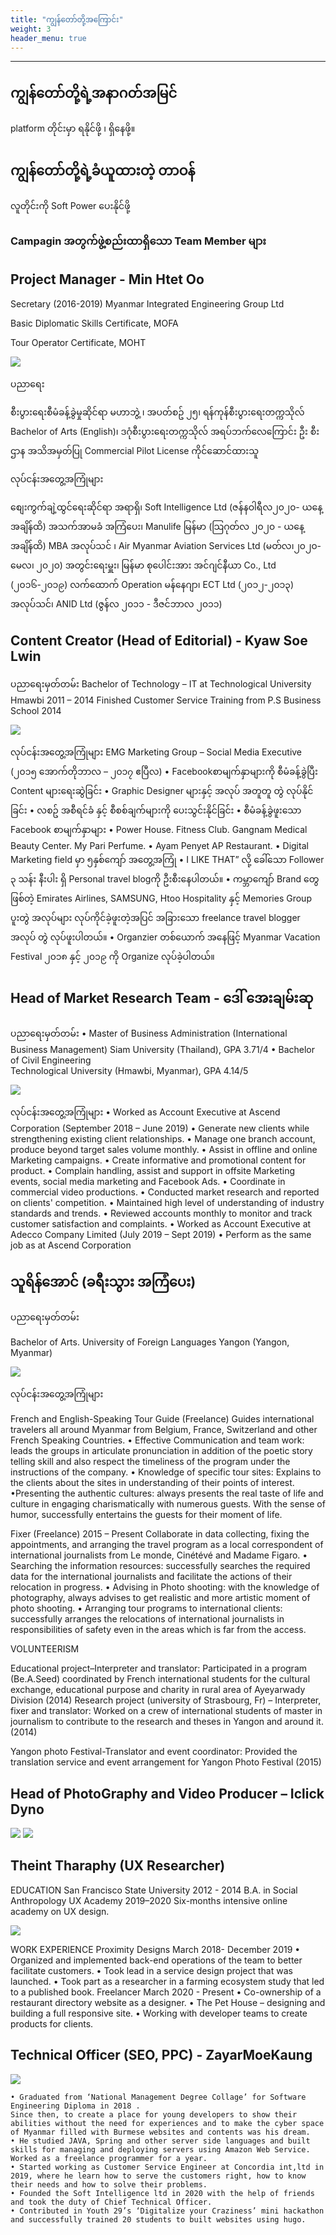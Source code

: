 ```yaml
---
title: "ကျွန်တော်တို့အကြောင်း"
weight: 3
header_menu: true
---
```


---
## ကျွန်တော်တို့ရဲ့အနာဂတ်အမြင်
 platform တိုင်းမှာ ရနိုင်ဖို့ ၊ ရှိနေဖို့။

## ကျွန်တော်တို့ရဲ့ခံယူထားတဲ့ တာဝန်
လူတိုင်းကို Soft Power ပေးနိုင်ဖို့

### Campagin အတွက်ဖွဲ့စည်းထာရှိသော Team Member များ

## Project Manager - Min Htet Oo 

Secretary (2016-2019) Myanmar Integrated Engineering Group Ltd

Basic Diplomatic Skills Certificate, MOFA

Tour Operator Certificate, MOHT 

![](../images/01.png)

ပညာရေး

စီးပွားရေးစီမံခန့်ခွဲမှုဆိုင်ရာ မဟာဘွဲ့ ၊ အပတ်စဥ် ၂၅၊  ရန်ကုန်စီးပွားရေးတက္ကသိုလ်
Bachelor of Arts (English)၊ ဒဂုံစီးပွားရေးတက္ကသိုလ်
အရပ်ဘက်လေကြောင်း ဦး စီးဌာန အသိအမှတ်ပြု Commercial Pilot License ကိုင်ဆောင်ထားသူ

လုပ်ငန်းအတွေ့အကြုံများ 

စျေးကွက်ချဲ့ထွင်ရေးဆိုင်ရာ အရာရှိ၊ Soft Intelligence Ltd (ဇန်နဝါရီလ၂၀၂၀- ယနေ့အချိန်ထိ)
အသက်အာမခံ အကြံပေး၊ Manulife မြန်မာ (သြဂုတ်လ ၂၀၂၀ - ယနေ့အချိန်ထိ)
MBA အလုပ်သင် ၊ Air Myanmar Aviation Services Ltd (မတ်လ၊၂၀၂၀- မေလ၊ ၂၀၂၀)
အတွင်းရေးမှူး၊ မြန်မာ စုပေါင်းအား အင်ဂျင်နီယာ Co., Ltd (၂၀၁၆-၂၀၁၉)
လက်ထောက် Operation မန်နေဂျာ၊ ECT Ltd (၂၀၁၂-၂၀၁၃)
အလုပ်သင်၊ ANID Ltd (ဇွန်လ ၂၀၁၁ - ဒီဇင်ဘာလ ၂၀၁၁)

## Content Creator (Head of Editorial) - Kyaw Soe Lwin

ပညာရေးမှတ်တမ်း 
Bachelor of Technology – IT at Technological University Hmawbi 2011 – 2014
Finished Customer Service Training from P.S Business School 2014 

![](../images/02.png)


လုပ်ငန်းအတွေ့အကြုံများ 
EMG Marketing Group – Social Media Executive  (၂၀၁၅ အောက်တိုဘာလ  – ၂၀၁၇ ဧပြီလ) 
    • Facebookစာမျက်နှာများကို စီမံခန့်ခွဲပြီး Content များရေးဆွဲခြင်း 
    • Graphic Designer များနှင့် အလုပ် အတူတူ တွဲ လုပ်နိုင်ခြင်း
    • လစဥ် အစီရင်ခံ နှင့် စီစစ်ချက်များကို ပေးသွင်းနိုင်ခြင်း
    • စီမံခန့်ခွဲဖူးသော Facebook စာမျက်နှာများ
    • Power House. Fitness Club. Gangnam Medical Beauty Center. My Pari Perfume. 
    • Ayam Penyet AP Restaurant.
    • Digital Marketing field မှာ ၅နှစ်ကျော် အတွေ့အကြုံ 
    • I LIKE THAT” လို့ ခေါ်သော Follower ၃ သန်း နီးပါး ရှိ Personal travel blogကို ဦးစီးနေပါတယ်။ 
    • ကမ္ဘာကျော် Brand တွေ ဖြစ်တဲ့ Emirates Airlines, SAMSUNG, Htoo Hospitality နှင့် Memories Group  ပူးတွဲ အလုပ်များ လုပ်ကိုင်ခဲ့ဖူးတဲ့အပြင် အခြားသော freelance travel blogger အလုပ် တွဲ လုပ်ဖူးပါတယ်။
    • Organzier တစ်ယောက် အနေဖြင့် Myanmar Vacation Festival ၂၀၁၈ နှင့် ၂၀၁၉ ကို Organize လုပ်ခဲ့ပါတယ်။ 

## Head of Market Research Team  - ဒေါ် အေးချမ်းဆု

ပညာရေးမှတ်တမ်း 
    • Master of Business Administration (International Business Management) 
	Siam University (Thailand), GPA 3.71/4 
	• Bachelor of Civil Engineering  
	Technological University (Hmawbi, Myanmar), GPA 4.14/5

![](../images/03.jpg)


လုပ်ငန်းအတွေ့အကြုံများ 
    • Worked as Account Executive at Ascend Corporation
(September 2018 – June 2019)
    • Generate new clients while strengthening existing client relationships.
    • Manage one branch account, produce beyond target sales volume monthly. 
    • Assist in offline and online Marketing campaigns.
    • Create informative and promotional content for product. 
    • Complain handling, assist and support in offsite Marketing events, social media marketing and Facebook Ads.
    • Coordinate in commercial video productions. 
    • Conducted market research and reported on clients' competition.
    • Maintained high level of understanding of industry standards and trends.
    • Reviewed accounts monthly to monitor and track customer satisfaction and complaints. 
    • Worked as Account Executive at Adecco Company Limited 
(July 2019 – Sept 2019)
    • Perform as the same job as at Ascend Corporation


## သူရိန်အောင် (ခရီးသွား အကြံပေး)

ပညာရေးမှတ်တမ်း 

Bachelor of Arts. University of Foreign Languages Yangon (Yangon, Myanmar)


![](../images/03.png)

လုပ်ငန်းအတွေ့အကြုံများ 

French and English-Speaking Tour Guide (Freelance)
Guides international travelers all around Myanmar from Belgium, France, Switzerland and other French Speaking Countries.
• Effective Communication and team work: leads the groups in articulate pronunciation in addition of the poetic story telling skill and also respect the timeliness of the program under the instructions of the company.
• Knowledge of specific tour sites: Explains to the clients about the sites in understanding of their points of interest. 
•Presenting the authentic cultures: always presents the real taste of life and culture in engaging charismatically with numerous guests. With the sense of humor, successfully entertains the guests for their moment of life.  

Fixer (Freelance) 		      		              2015 – Present
Collaborate in data collecting, fixing the appointments, and arranging the travel program as a local correspondent of international journalists from Le monde, Cinétévé and Madame Figaro. 
• Searching the information resources: successfully searches the required data for the international journalists and facilitate the actions of their relocation in progress.
• Advising in Photo shooting: with the knowledge of photography, always advises to get realistic and more artistic moment of photo shooting. 
• Arranging tour programs to international clients: successfully arranges the relocations of international journalists in responsibilities of safety even in the areas which is far from the access.

VOLUNTEERISM

Educational project–Interpreter and translator: Participated in a program (Be.A.Seed) coordinated by French 	international students for the cultural exchange, educational purpose and charity in rural area of 	Ayeyarwady Division (2014)
Research project (university of Strasbourg, Fr) – Interpreter, fixer and translator: Worked on a crew of 	international students of master in journalism to contribute to the research and theses in Yangon and around it. (2014)

Yangon photo Festival-Translator and event coordinator: Provided the translation service and event 	arrangement for Yangon Photo Festival (2015)

## Head of PhotoGraphy and Video Producer – Iclick Dyno




![](../images/04.png)
![](../images/05.png)

## Theint Tharaphy (UX Researcher)

EDUCATION 
San Francisco State University 
2012 - 2014
B.A. in Social Anthropology 
UX Academy 
2019–2020
Six-months intensive online academy on UX design. 

![](../images/06.png)

WORK EXPERIENCE 
Proximity Designs 
March 2018- December 2019 
    • Organized and implemented back-end operations of the team 
to better facilitate customers. 
    • Took lead in a service design project that was launched. 
    • Took part as a researcher in a farming ecosystem study that led 
to a published book. 
Freelancer 
March 2020 - Present
• Co-ownership of a restaurant directory website as a designer. • The Pet House – designing and building a full responsive site. • Working with developer teams to create products for clients. 


## Technical Officer (SEO, PPC) - ZayarMoeKaung

![](../images/07.png)

    • Graduated from ‘National Management Degree Collage’ for Software Engineering Diploma in 2018 .
	Since then, to create a place for young developers to show their abilities without the need for experiences and to make the cyber space of Myanmar filled with Burmese websites and contents was his dream.
    • He studied JAVA, Spring and other server side languages and built skills for managing and deploying servers using Amazon Web Service. Worked as a freelance programmer for a year.
    • Started working as Customer Service Engineer at Concordia int,ltd in 2019, where he learn how to serve the customers right, how to know their needs and how to solve their problems.
    • Founded the Soft Intelligence ltd in 2020 with the help of friends and took the duty of Chief Technical Officer.
    • Contributed in Youth 29’s ‘Digitalize your Craziness’ mini hackathon and successfully trained 20 students to built websites using hugo.


